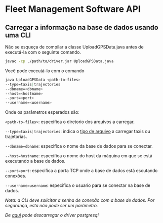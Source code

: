 # Fleet Management Software API

## Carregar a informação na base de dados usando uma CLI

Não se esqueça de compilar a classe UploadGPSData.java antes de executá-la com
o seguinte comando.

```bash
javac -cp ./path/to/driver.jar UploadGPSData.java
```

Você pode executá-lo com o comando

```bash
java UploadGPSData <path-to-files>
--type=taxis|trajectories
--dbname=<dbname>
--host=<hostname>
--port=<port>
--username=<username>
```

Onde os parâmetros esperados são:

`<path-to-files>`: especifica o diretorio dos arquivos a carregar.

`--type=taxis|trajectories`: indica o [tipo de arquivo](#data)
a carregar taxis ou trajetorias.

`--dbname=dbname`: especifica o nome da base de dados para se conectar.

`--host=hostname`: especifica o nome do host da máquina
em que se está executando a base de dados.

`--port=port`: especifica a porta TCP onde a base de
dados está escutando conexões.

`--username=username`: especifica o usuario para se conectar na
base de dados.

_Nota: a CLI deve solicitar a senha de conexão com a base de dados.
Por segurança, esta não pode ser um parâmetro._

_De [aqui](https://drive.google.com/file/d/1UIwfWbhZWKWWBZAKMjfze8NswMOQ09du/view?usp=drive_link)
pode descarregar o driver postgresql_
